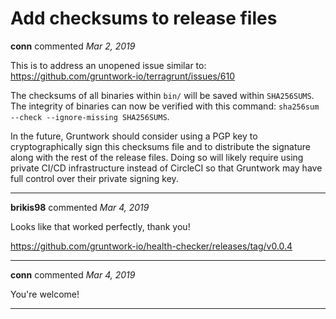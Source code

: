 # Add checksums to release files

**conn** commented *Mar 2, 2019*

This is to address an unopened issue similar to:
https://github.com/gruntwork-io/terragrunt/issues/610

The checksums of all binaries within `bin/` will be saved within
`SHA256SUMS`. The integrity of binaries can now be verified with this
command: `sha256sum --check --ignore-missing SHA256SUMS`.

In the future, Gruntwork should consider using a PGP key to
cryptographically sign this checksums file and to distribute the
signature along with the rest of the release files. Doing so will likely
require using private CI/CD infrastructure instead of CircleCI so that
Gruntwork may have full control over their private signing key.
<br />
***


**brikis98** commented *Mar 4, 2019*

Looks like that worked perfectly, thank you! 

https://github.com/gruntwork-io/health-checker/releases/tag/v0.0.4
***

**conn** commented *Mar 4, 2019*

You're welcome!
***

